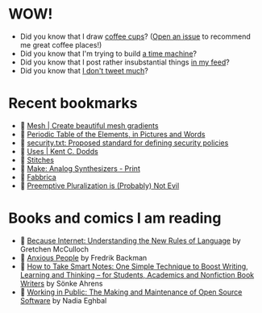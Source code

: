 # WOW!

- Did you know that I draw [coffee cups](https://papercups.mamuso.net/)? ([Open an issue](https://github.com/mamuso/papercups/issues) to recommend me great coffee places!)
- Did you know that I'm trying to build [a time machine](https://github.com/mamuso/fluxcapacitor)?
- Did you know that I post rather insubstantial things [in my feed](https://feed.mamuso.net/)?
- Did you know that [I don't tweet much](https://twitter.com/mamuso)?

# Recent bookmarks

- 👀 [Mesh | Create beautiful mesh gradients](https://meshgradient.com/)
- 👀 [Periodic Table of the Elements, in Pictures and Words](https://elements.wlonk.com/index.htm)
- 👀 [security.txt: Proposed standard for defining security policies](https://securitytxt.org/)
- 👀 [Uses | Kent C. Dodds](https://kentcdodds.com/uses/)
- 👀 [Stitches](https://stitches.dev/)
- 👀 [Make: Analog Synthesizers - Print](https://www.makershed.com/products/make-analog-synthesizers)
- 👀 [Fabbrica](https://www.cinetype.com/fabbrica)
- 👀 [Preemptive Pluralization is (Probably) Not Evil](https://www.swyx.io/preemptive-pluralization/)


# Books and comics I am reading

- 📘 [Because Internet: Understanding the New Rules of Language](https://www.goodreads.com/book/show/37834053) by Gretchen McCulloch
- 📘 [Anxious People](https://www.goodreads.com/book/show/49534036) by Fredrik Backman
- 📘 [How to Take Smart Notes: One Simple Technique to Boost Writing, Learning and Thinking – for Students, Academics and Nonfiction Book Writers](https://www.goodreads.com/book/show/34507927) by Sönke Ahrens
- 📘 [Working in Public: The Making and Maintenance of Open Source Software](https://www.goodreads.com/book/show/54140556) by Nadia Eghbal

